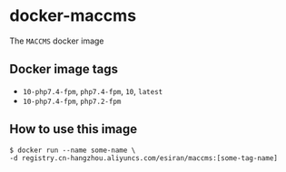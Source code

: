 # docker-maccms

The `MACCMS` docker image

## Docker image tags

- `10-php7.4-fpm`, `php7.4-fpm`, `10`, `latest`
- `10-php7.4-fpm`, `php7.2-fpm`

## How to use this image

```shell
$ docker run --name some-name \
-d registry.cn-hangzhou.aliyuncs.com/esiran/maccms:[some-tag-name]
```
